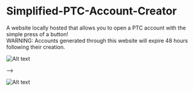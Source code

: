 # Simplified-PTC-Account-Creator
A website locally hosted that allows you to open a PTC account with the simple press of a button!  
WARNING: Accounts generated through this website will expire 48 hours following their creation.

![Alt text](http://i.imgur.com/grtWCGV.png)

-->

![Alt text](http://i.imgur.com/VuyVWFP.png)
